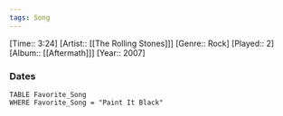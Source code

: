 ```yaml
---
tags: Song  
---
```

[Time:: 3:24]
[Artist:: [[The Rolling Stones]]]
[Genre:: Rock]
[Played:: 2]
[Album:: [[Aftermath]]]
[Year:: 2007]
### Dates
````dataview
TABLE Favorite_Song
WHERE Favorite_Song = "Paint It Black"
````